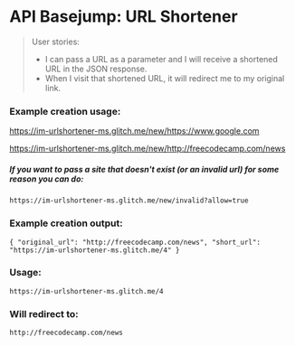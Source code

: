 # API Basejump: URL Shortener

>User stories:
>- I can pass a URL as a parameter and I will receive a shortened URL in the JSON response.
>- When I visit that shortened URL, it will redirect me to my original link.

### Example creation usage:

[https://im-urlshortener-ms.glitch.me/new/https://www.google.com ](https://im-urlshortener-ms.glitch.me/new/https://www.google.com)

[https://im-urlshortener-ms.glitch.me/new/http://freecodecamp.com/news ](https://im-urlshortener-ms.glitch.me/new/http://freecodecamp.com/news)

##### If you want to pass a site that doesn't exist (or an invalid url) for some reason you can do:

	https://im-urlshortener-ms.glitch.me/new/invalid?allow=true

### Example creation output:

	{ "original_url": "http://freecodecamp.com/news", "short_url": "https://im-urlshortener-ms.glitch.me/4" }

### Usage:

	https://im-urlshortener-ms.glitch.me/4

### Will redirect to:

	http://freecodecamp.com/news
